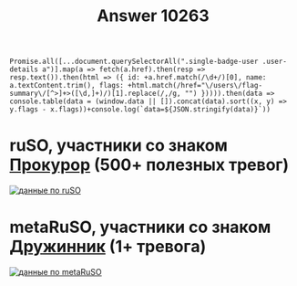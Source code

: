 ﻿---
title: "Answer 10263"
se.owner.user_id: 178988
se.owner.display_name: "Qwertiy"
se.owner.link: "https://ru.meta.stackoverflow.com/users/178988/qwertiy"
se.answer_id: 10263
se.question_id: 10262
se.post_type: answer
se.is_accepted: True
---
<pre><code>Promise.all([...document.querySelectorAll(".single-badge-user .user-details a")].map(a =&gt; fetch(a.href).then(resp =&gt; resp.text()).then(html =&gt; ({ id: +a.href.match(/\d+/)[0], name: a.textContent.trim(), flags: +html.match(/href="\/users\/flag-summary\/[^&gt;]+&gt;([\d,]+)/)[1].replace(/,/g, "") })))).then(data =&gt; console.table(data = (window.data || []).concat(data).sort((x, y) =&gt; y.flags - x.flags))+console.log(`data=${JSON.stringify(data)}`))
</code></pre>

<h1>ruSO, участники со знаком <a href="//ru.stackoverflow.com/help/badges/76/marshal">Прокурор</a> (500+ полезных тревог)</h1>

<p><a href="https://i.stack.imgur.com/t4v2s.png" rel="nofollow noreferrer"><img src="https://i.stack.imgur.com/t4v2s.png" alt="данные по ruSO"></a></p>

<h1>metaRuSO, участники со знаком <a href="//ru.meta.stackoverflow.com/help/badges/8?page=1">Дружинник</a> (1+ тревогa)</h1>

<p><a href="https://i.stack.imgur.com/Z78iK.png" rel="nofollow noreferrer"><img src="https://i.stack.imgur.com/Z78iK.png" alt="данные по metaRuSO"></a></p>
